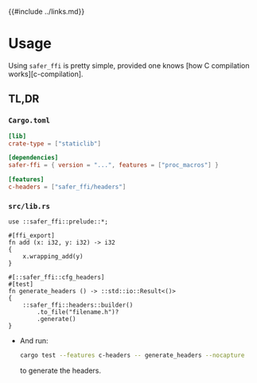 {{#include ../links.md}}

# Usage

Using `safer_ffi` is pretty simple, provided one knows [how C compilation
works][c-compilation].

## TL,DR

### `Cargo.toml`

```toml
[lib]
crate-type = ["staticlib"]

[dependencies]
safer-ffi = { version = "...", features = ["proc_macros"] }

[features]
c-headers = ["safer_ffi/headers"]
```

### `src/lib.rs`

```rust,noplaypen
use ::safer_ffi::prelude::*;

#[ffi_export]
fn add (x: i32, y: i32) -> i32
{
    x.wrapping_add(y)
}

#[::safer_ffi::cfg_headers]
#[test]
fn generate_headers () -> ::std::io::Result<()>
{
    ::safer_ffi::headers::builder()
        .to_file("filename.h")?
        .generate()
}
```

  - And run:

    ```bash
    cargo test --features c-headers -- generate_headers --nocapture
    ```

    to generate the headers.
